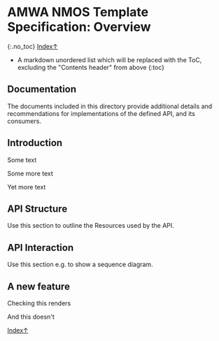 # AMWA NMOS Template Specification: Overview
{:.no_toc}
[ Index↑ ](..)


* A markdown unordered list which will be replaced with the ToC, excluding the "Contents header" from above
{:toc}



## Documentation

The documents included in this directory provide additional details and recommendations for implementations of the defined API, and its consumers.

## Introduction

Some text

Some more text

Yet more text

## API Structure

Use this section to outline the Resources used by the API.

## API Interaction

Use this section e.g. to show a sequence diagram.

## A new feature

Checking this renders

And this doesn't


[ Index↑ ](..)
